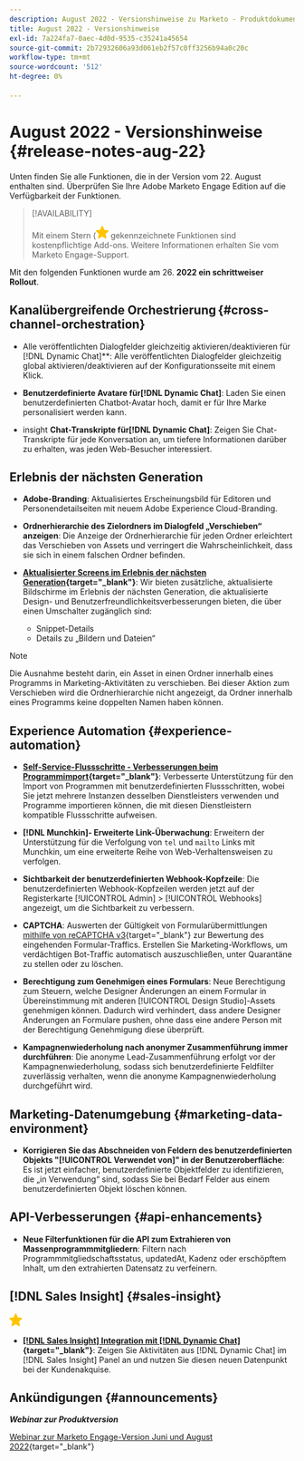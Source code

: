 ```yaml
---
description: August 2022 - Versionshinweise zu Marketo - Produktdokumentation
title: August 2022 - Versionshinweise
exl-id: 7a224fa7-0aec-4d0d-9535-c35241a45654
source-git-commit: 2b72932606a93d061eb2f57c0ff3256b94a0c20c
workflow-type: tm+mt
source-wordcount: '512'
ht-degree: 0%

---
```


# August 2022 - Versionshinweise {#release-notes-aug-22}

Unten finden Sie alle Funktionen, die in der Version vom 22. August enthalten sind. Überprüfen Sie Ihre Adobe Marketo Engage Edition auf die Verfügbarkeit der Funktionen.

>[!AVAILABILITY]
>
>Mit einem Stern (![star](assets/yellow-star.png) gekennzeichnete Funktionen sind kostenpflichtige Add-ons. Weitere Informationen erhalten Sie vom Marketo Engage-Support.

Mit den folgenden Funktionen wurde am 26. **2022 ein schrittweiser Rollout**.

## Kanalübergreifende Orchestrierung {#cross-channel-orchestration}

* Alle veröffentlichten Dialogfelder gleichzeitig aktivieren/deaktivieren für [!DNL Dynamic Chat]**: Alle veröffentlichten Dialogfelder gleichzeitig global aktivieren/deaktivieren auf der Konfigurationsseite mit einem Klick.

* **Benutzerdefinierte Avatare für[!DNL Dynamic Chat]**: Laden Sie einen benutzerdefinierten Chatbot-Avatar hoch, damit er für Ihre Marke personalisiert werden kann.

* insight **Chat-Transkripte für[!DNL Dynamic Chat]**: Zeigen Sie Chat-Transkripte für jede Konversation an, um tiefere Informationen darüber zu erhalten, was jeden Web-Besucher interessiert.

## Erlebnis der nächsten Generation

* **Adobe-Branding**: Aktualisiertes Erscheinungsbild für Editoren und Personendetailseiten mit neuem Adobe Experience Cloud-Branding.

* **Ordnerhierarchie des Zielordners im Dialogfeld „Verschieben“ anzeigen**: Die Anzeige der Ordnerhierarchie für jeden Ordner erleichtert das Verschieben von Assets und verringert die Wahrscheinlichkeit, dass sie sich in einem falschen Ordner befinden.

* **[Aktualisierter Screens im Erlebnis der nächsten Generation](/help/marketo/product-docs/marketo-engage-modern-ux/toggle-switch.md){target="_blank"}**: Wir bieten zusätzliche, aktualisierte Bildschirme im Erlebnis der nächsten Generation, die aktualisierte Design- und Benutzerfreundlichkeitsverbesserungen bieten, die über einen Umschalter zugänglich sind:

   * Snippet-Details
   * Details zu „Bildern und Dateien“

>[!NOTE]
>
>Die Ausnahme besteht darin, ein Asset in einen Ordner innerhalb eines Programms in Marketing-Aktivitäten zu verschieben. Bei dieser Aktion zum Verschieben wird die Ordnerhierarchie nicht angezeigt, da Ordner innerhalb eines Programms keine doppelten Namen haben können.

## Experience Automation {#experience-automation}

* **[Self-Service-Flussschritte - Verbesserungen beim Programmimport](/help/marketo/product-docs/core-marketo-concepts/smart-campaigns/flow-actions/flow-step-service.md){target="_blank"}**: Verbesserte Unterstützung für den Import von Programmen mit benutzerdefinierten Flussschritten, wobei Sie jetzt mehrere Instanzen desselben Dienstleisters verwenden und Programme importieren können, die mit diesen Dienstleistern kompatible Flussschritte aufweisen.

* **[!DNL Munchkin]- Erweiterte Link-Überwachung**: Erweitern der Unterstützung für die Verfolgung von `tel` und `mailto` Links mit Munchkin, um eine erweiterte Reihe von Web-Verhaltensweisen zu verfolgen.

* **Sichtbarkeit der benutzerdefinierten Webhook-Kopfzeile**: Die benutzerdefinierten Webhook-Kopfzeilen werden jetzt auf der Registerkarte [!UICONTROL Admin] > [!UICONTROL Webhooks] angezeigt, um die Sichtbarkeit zu verbessern.

* **CAPTCHA**: Auswerten der Gültigkeit von Formularübermittlungen [mithilfe von reCAPTCHA v3](/help/marketo/product-docs/demand-generation/forms/using-captcha/enable-captcha-in-marketo-forms.md){target="_blank"} zur Bewertung des eingehenden Formular-Traffics. Erstellen Sie Marketing-Workflows, um verdächtigen Bot-Traffic automatisch auszuschließen, unter Quarantäne zu stellen oder zu löschen.

* **Berechtigung zum Genehmigen eines Formulars**: Neue Berechtigung zum Steuern, welche Designer Änderungen an einem Formular in Übereinstimmung mit anderen [!UICONTROL Design Studio]-Assets genehmigen können. Dadurch wird verhindert, dass andere Designer Änderungen an Formulare pushen, ohne dass eine andere Person mit der Berechtigung Genehmigung diese überprüft.

* **Kampagnenwiederholung nach anonymer Zusammenführung immer durchführen**: Die anonyme Lead-Zusammenführung erfolgt vor der Kampagnenwiederholung, sodass sich benutzerdefinierte Feldfilter zuverlässig verhalten, wenn die anonyme Kampagnenwiederholung durchgeführt wird.

## Marketing-Datenumgebung {#marketing-data-environment}

* **Korrigieren Sie das Abschneiden von Feldern des benutzerdefinierten Objekts &quot;[!UICONTROL Verwendet von]&quot; in der Benutzeroberfläche**: Es ist jetzt einfacher, benutzerdefinierte Objektfelder zu identifizieren, die „in Verwendung“ sind, sodass Sie bei Bedarf Felder aus einem benutzerdefinierten Objekt löschen können.

## API-Verbesserungen {#api-enhancements}

* **Neue Filterfunktionen für die API zum Extrahieren von Massenprogrammmitgliedern**: Filtern nach Programmmitgliedschaftsstatus, updatedAt, Kadenz oder erschöpftem Inhalt, um den extrahierten Datensatz zu verfeinern.

## [!DNL Sales Insight] {#sales-insight}

![(Stern)](assets/yellow-star.png)

* **[[!DNL Sales Insight] Integration mit [!DNL Dynamic Chat]](/help/marketo/product-docs/marketo-sales-insight/msi-for-salesforce/features/dynamic-chat-integration.md){target="_blank"}**: Zeigen Sie Aktivitäten aus [!DNL Dynamic Chat] im [!DNL Sales Insight] Panel an und nutzen Sie diesen neuen Datenpunkt bei der Kundenakquise.

## Ankündigungen {#announcements}

**_Webinar zur Produktversion_**

[Webinar zur Marketo Engage-Version Juni und August 2022](https://engage.marketo.com/2022_June_August_Release_Webinar_OnDemandPage.html){target="_blank"}
